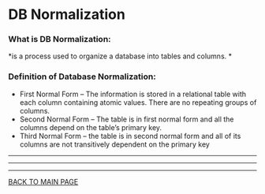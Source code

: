 # **DB Normalization**

### **What is DB Normalization:**
*is a process used to organize a database into tables and columns.  *

### **Definition of Database Normalization:**
* First Normal Form – The information is stored in a relational table with each column containing atomic values. There are no repeating groups of columns.
* Second Normal Form – The table is in first normal form and all the columns depend on the table’s primary key.
* Third Normal Form – the table is in second normal form and all of its columns are not transitively dependent on the primary key 



***
***
***
[BACK TO MAIN PAGE](https://github.com/farahalwahaibi/Reading-Notes/blob/main/README.md)


